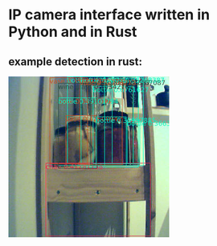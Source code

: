 # IP camera interface written in Python and in Rust

## example detection in rust:
![Detection image](rust/interface_tf/detections.jpeg)